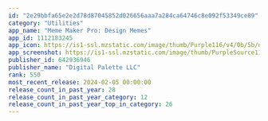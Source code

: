 ```yaml
---
id: "2e29bbfa65e2e2d78d87045852d026656aaa7a284ca64746c8e092f53349ce89"
category: "Utilities"
app_name: "Meme Maker Pro: Design Memes"
app_id: 1112183245
app_icon: https://is1-ssl.mzstatic.com/image/thumb/Purple116/v4/0b/5b/db/0b5bdb0c-b6f0-27cb-939c-f5750112c017/AppIcon_Gradient-0-0-1x_U007epad-0-0-0-sRGB-85-220.png/1024x1024bb.png
app_screenshot: https://is1-ssl.mzstatic.com/image/thumb/PurpleSource116/v4/51/da/5a/51da5ae0-2bc0-6da0-b7eb-72d485005d5d/9714b8ee-c2ee-4bf6-8c33-4dce9d09e0df_01.png/1284x2778bb.png
publisher_id: 642936946
publisher_name: "Digital Palette LLC"
rank: 550
most_recent_release: 2024-02-05 00:00:00
release_count_in_past_year: 28
release_count_in_past_year_category: 12
release_count_in_past_year_top_in_category: 26
---
```

